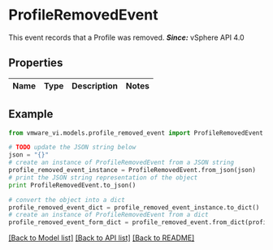 # ProfileRemovedEvent

This event records that a Profile was removed.  ***Since:*** vSphere API 4.0 

## Properties
Name | Type | Description | Notes
------------ | ------------- | ------------- | -------------

## Example

```python
from vmware_vi.models.profile_removed_event import ProfileRemovedEvent

# TODO update the JSON string below
json = "{}"
# create an instance of ProfileRemovedEvent from a JSON string
profile_removed_event_instance = ProfileRemovedEvent.from_json(json)
# print the JSON string representation of the object
print ProfileRemovedEvent.to_json()

# convert the object into a dict
profile_removed_event_dict = profile_removed_event_instance.to_dict()
# create an instance of ProfileRemovedEvent from a dict
profile_removed_event_form_dict = profile_removed_event.from_dict(profile_removed_event_dict)
```
[[Back to Model list]](../README.md#documentation-for-models) [[Back to API list]](../README.md#documentation-for-api-endpoints) [[Back to README]](../README.md)


